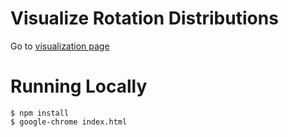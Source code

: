 # Visualize Rotation Distributions

Go to [visualization page](https://zhifanzhu.github.io/visualize-rotations/)

# Running Locally

    $ npm install
    $ google-chrome index.html

